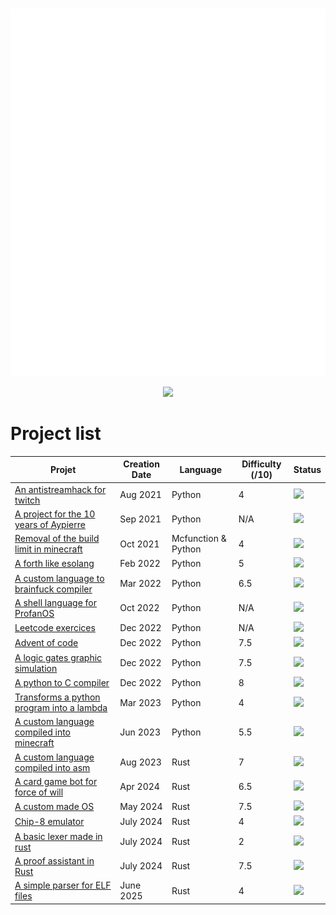 <p align = "center"><br>
    <a href="https://github.com/sarenard/stats">
        <img src="https://raw.githubusercontent.com/sarenard/stats/master/generated/overview.svg" align="center"/>
    </a>
<img src="https://raw.githubusercontent.com/sarenard/stats/master/generated/languages.svg" align="center"/>
    <br><br>
    <a href="https://github.com/antonkomarev/github-profile-views-counter">
        <img src="https://komarev.com/ghpvc/?username=sarenard&color=61c265&label=GITHUB+PROFILE+VIEWS&style=for-the-badge"/>
    </a>
</p>

<p align="center">
    <h1>Project list</h1>
</p>

<center>
    <table>
        <thead>
            <tr>
                <th>Projet</th>
                <th>Creation Date</th>
                <th>Language</th>
                <th>Difficulty (/10)</th>
                <th>Status</th>
            </tr>
        </thead>
        <tbody>
	    <tr>
                <td><a href="https://github.com/Sarenard/antistreamhack">An antistreamhack for twitch</a></td>
                <td>Aug 2021</td>
                <td>Python</td>
                <td>4</td>
                <td><img src="https://img.shields.io/static/v1?label=&message=finished&color=green"/></td>
            </tr>
		<tr>
                <td><a href="https://github.com/Sarenard/aypierre-10ans">A project for the 10 years of Aypierre</a></td>
                <td>Sep 2021</td>
                <td>Python</td>
                <td>N/A</td>
                <td><img src="https://img.shields.io/static/v1?label=&message=abandonned&color=red"/></td>
            </tr>
		<tr>
                <td><a href="https://github.com/Sarenard/Blocks-no-limit-datapack-1.16">Removal of the build limit in minecraft</a></td>
                <td>Oct 2021</td>
                <td>Mcfunction & Python</td>
                <td>4</td>
                <td><img src="https://img.shields.io/static/v1?label=&message=finished&color=green"/></td>
            </tr>
	    <tr>
                <td><a href="https://github.com/Sarenard/Porth">A forth like esolang</a></td>
                <td>Feb 2022</td>
                <td>Python</td>
                <td>5</td>
                <td><img src="https://img.shields.io/static/v1?label=&message=finished&color=green"/></td>
            </tr>
            <tr>
                <td><a href="https://github.com/Sarenard/bfpy">A custom language to brainfuck compiler</a></td>
                <td>Mar 2022</td>
                <td>Python</td>
                <td>6.5</td>
                <td><img src="https://img.shields.io/static/v1?label=&message=finished&color=green"/></td>
            </tr>
		<tr>
                <td><a href="https://github.com/Sarenard/KeaStream-ProfanOS">A shell language for ProfanOS</a></td>
                <td>Oct 2022</td>
                <td>Python</td>
                <td>N/A</td>
                <td><img src="https://img.shields.io/static/v1?label=&message=abandonned&color=red"/></td>
            </tr>
		<tr>
                <td><a href="https://github.com/Sarenard/leetcode">Leetcode exercices</a></td>
                <td>Dec 2022</td>
                <td>Python</td>
                <td>N/A</td>
                <td><img src="https://img.shields.io/static/v1?label=&message=in%20progress&color=blue"/></td>
            </tr>
	    <tr>
                <td><a href="https://github.com/Sarenard/AdventOfCode">Advent of code</a></td>
                <td>Dec 2022</td>
                <td>Python</td>
                <td>7.5</td>
                <td><img src="https://img.shields.io/static/v1?label=&message=in%20progress&color=blue"/></td>
            </tr>
		<tr>
                <td><a href="https://github.com/Sarenard/Pygates">A logic gates graphic simulation</a></td>
                <td>Dec 2022</td>
                <td>Python</td>
                <td>7.5</td>
                <td><img src="https://img.shields.io/static/v1?label=&message=abandonned&color=red"/></td>
            </tr>
	    <tr>
                <td><a href="https://github.com/Sarenard/Glade">A python to C compiler</a></td>
                <td>Dec 2022</td>
                <td>Python</td>
                <td>8</td>
                <td><img src="https://img.shields.io/static/v1?label=&message=abandonned&color=red"/></td>
            </tr>
	    <tr>
                <td><a href="https://github.com/Sarenard/lambdalizer">Transforms a python program into a lambda</a></td>
                <td>Mar 2023</td>
                <td>Python</td>
                <td>4</td>
                <td><img src="https://img.shields.io/static/v1?label=&message=finished&color=green"/></td>
            </tr>
	    <tr>
                <td><a href="https://github.com/Sarenard/MinecraftCb">A custom language compiled into minecraft</a></td>
                <td>Jun 2023</td>
                <td>Python</td>
                <td>5.5</td>
                <td><img src="https://img.shields.io/static/v1?label=&message=abandonned&color=red"/></td>
            </tr>
	    <tr>
                <td><a href="https://github.com/Sarenard/Rasm">A custom language compiled into asm</a></td>
                <td>Aug 2023</td>
                <td>Rust</td>
                <td>7</td>
                <td><img src="https://img.shields.io/static/v1?label=&message=waiting&color=yellow"/></td>
            </tr>
	    <tr>
                <td><a href="https://github.com/Sarenard/forceofwill">A card game bot for force of will</a></td>
                <td>Apr 2024</td>
                <td>Rust</td>
                <td>6.5</td>
                <td><img src="https://img.shields.io/static/v1?label=&message=abandonned&color=red"/></td>
            </tr>
	    <tr>
                <td><a href="https://github.com/Sarenard/Primoria">A custom made OS</a></td>
                <td>May 2024</td>
                <td>Rust</td>
                <td>7.5</td>
                <td><img src="https://img.shields.io/static/v1?label=&message=in%20progress&color=blue"/></td>
            </tr>
            <tr>
                <td><a href="https://github.com/Sarenard/Chip-8">Chip-8 emulator</a></td>
                <td>July 2024</td>
                <td>Rust</td>
                <td>4</td>
                <td><img src="https://img.shields.io/static/v1?label=&message=finished&color=green"/></td>
            </tr>
	    <tr>
                <td><a href="https://github.com/Sarenard/basic-lexer">A basic lexer made in rust</a></td>
                <td>July 2024</td>
                <td>Rust</td>
                <td>2</td>
                <td><img src="https://img.shields.io/static/v1?label=&message=finished&color=green"/></td>
            </tr>
	    <tr>
                <td><a href="https://github.com/Sarenard/ProofAssist">A proof assistant in Rust</a></td>
                <td>July 2024</td>
                <td>Rust</td>
                <td>7.5</td>
                <td><img src="https://img.shields.io/static/v1?label=&message=in%20progress&color=blue"/></td>
            </tr>
		<tr>
                <td><a href="https://github.com/Sarenard/ELFParser">A simple parser for ELF files</a></td>
                <td>June 2025</td>
                <td>Rust</td>
                <td>4</td>
                <td><img src="https://img.shields.io/static/v1?label=&message=in%20progress&color=blue"/></td>
            </tr>
	</tbody>
    </table>
</center>
